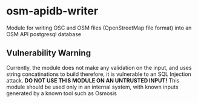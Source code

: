 # osm-apidb-writer
Module for writing OSC and OSM files (OpenStreetMap file format) into an OSM API postgresql database

## Vulnerability Warning
Currently, the module does not make any validation on the input, 
and uses string concatinations to build
therefore, it is vulnerable to an SQL Injection attack.
**DO NOT USE THIS MODULE ON AN UNTRUSTED INPUT!**
This module should be used only in an internal system, with known inputs 
generated by a known tool such as Osmosis